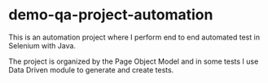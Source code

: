 # demo-qa-project-automation
This is an automation project where I perform end to end automated test in Selenium with Java. 

The project is organized by the Page Object Model and in some tests I use Data Driven module to generate and create tests.



